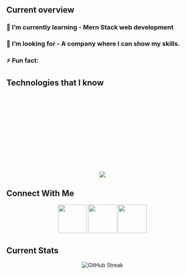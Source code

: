 ## Current overview
###  🌱 I’m currently learning - Mern Stack web development
### 👯 I’m looking for - A company where I can show my skills.
### ⚡ Fun fact: 

 ## Technologies that I know
 <p align="center" style="margin: 220px 0px 20px 0px;">
  <a href="https://skillicons.dev">
    <img src="https://skillicons.dev/icons?i=html,css,tailwind,js,react,c,java,python&perline=4" />
  </a>
</p>


## Connect With Me
 <p align="center" dir="auto"><a target="_blank" href="https://www.facebook.com/profile.php?id=100025797519925"><img height="75" src="https://upload.wikimedia.org/wikipedia/commons/6/6c/Facebook_Logo_2023.png" style="max-width: 100%;"></a>
    <a href="https://www.linkedin.com/in/md-rezwanul-haque-3bb207264/" rel="nofollow"><img height="75" src="https://cdn1.iconfinder.com/data/icons/logotypes/32/circle-linkedin-512.png" style="max-width: 100%;"></a>
    <a href="https://www.behance.net/rezwanulhaque5" rel="nofollow"><img height="75" src="https://cdn.worldvectorlogo.com/logos/behance-1.svg" style="max-width: 100%;"> </a>
</p>


   
## Current Stats
<p align="center" dir="auto">
  <img sty src="https://github-readme-streak-stats.herokuapp.com?user=rezwan2230&theme=prussian" alt="GitHub Streak" />
</p>




